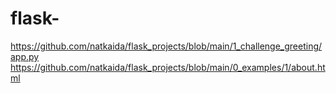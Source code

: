 # flask-
https://github.com/natkaida/flask_projects/blob/main/1_challenge_greeting/app.py
https://github.com/natkaida/flask_projects/blob/main/0_examples/1/about.html

